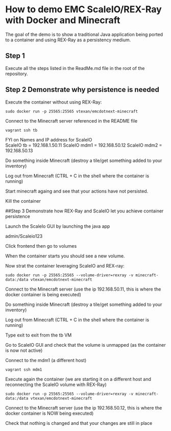 # How to demo EMC ScaleIO/REX-Ray with Docker and Minecraft

The goal of the demo is to show a traditional Java application being ported to a container and using REX-Ray as a persistency medium.


## Step 1
Execute all the steps listed in the ReadMe.md file in the root of the repository.  


## Step 2 Demonstrate why persistence is needed

Execute the container without using REX-Ray:
```
sudo docker run -p 25565:25565 vtexan/emcdotnext-minecraft
```
Connect to the Minecraft server referenced in the README file

`vagrant ssh tb`

FYI on Names and IP address for ScaleIO   
ScaleIO tb = 192.168.1.50.11
ScaleIO mdm1 = 192.168.50.12
ScaleIO mdm2 = 192.168.50.13

Do something inside Minecraft (destroy a tile/get something added to your inventory)

Log out from Minecraft (CTRL + C  in the shell where the container is running)

Start minecraft againg and see that your actions have not persisted.

Kill the container

##Step 3 Demonstrate how REX-Ray and ScaleIO let you achieve container persistence

Launch the ScaleIo GUI by launching the java app

admin/Scaleio123

Click frontend then go to volumes

When the container starts you should see a new volume.

Now strat the container leveraging ScaleIO and REX-ray:
```
sudo docker run -p 25565:25565 --volume-driver=rexray -v minecraft-data:/data vtexan/emcdotnext-minecraft
```
Connect to the Minecraft server (use the ip 192.168.50.11, this is where the docker container is being executed)

Do something inside Minecraft (destroy a tile/get something added to your inventory)

Log out from Minecraft (CTRL + C  in the shell where the container is running)

Type exit to exit from the tb VM

Go to ScaleIO GUI and check that the volume is unmapped (as the container is now not active)

Connect to the mdm1 (a different host)
```
vagrant ssh mdm1
```
Execute again the container (we are starting it on a different host and reconnecting the ScaleIO volume with REX-Ray)
```
sudo docker run -p 25565:25565 --volume-driver=rexray -v minecraft-data:/data vtexan/emcdotnext-minecraft
```
Connect to the Minecraft server (use the ip 192.168.50.12, this is where the docker container is NOW being executed)

Check that nothing is changed and that your changes are still in place
